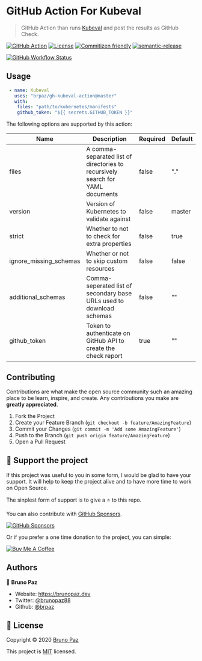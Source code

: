 # GitHub Action For Kubeval

> GitHub Action than runs [Kubeval](https://github.com/instrumenta/kubeval) and post the results as GitHub Check.

[![GitHub Action](https://img.shields.io/badge/GitHub-Action-blue?style=for-the-badge)](https://github.com/features/actions)
[![License](https://img.shields.io/badge/License-MIT-yellow.svg?style=for-the-badge)](LICENSE)
[![Commitizen friendly](https://img.shields.io/badge/commitizen-friendly-brightgreen.svg?style=for-the-badge)](http://commitizen.github.io/cz-cli/)
[![semantic-release](https://img.shields.io/badge/%20%20%F0%9F%93%A6%F0%9F%9A%80-semantic--release-e10079.svg?style=for-the-badge)](https://github.com/semantic-release/semantic-release?style=for-the-badge)

[![GitHub Workflow Status](https://img.shields.io/github/workflow/status/brpaz/gh-action-kubeval/CI?style=for-the-badge)](https://github.com/brpaz/gh-action-kubeval/actions)

## Usage

```yaml
 - name: Kubeval
   uses: "brpaz/gh-kubeval-action@master"
   with:
    files: "path/to/kubernetes/manifests"
    github_token: "${{ secrets.GITHUB_TOKEN }}"
```

The following options are supported by this action:

| Name                   	| Description                                                                    	| Required 	| Default 	|
|------------------------	|--------------------------------------------------------------------------------	|----------	|---------	|
| files                  	| A comma-separated list of directories to recursively search for YAML documents 	| false    	| "."     	|
| version                	| Version of Kubernetes to validate against                                      	| false    	| master  	|
| strict                 	| Whether to not to check for extra properties                                   	| false    	| true    	|
| ignore_missing_schemas 	| Whether or not to skip custom resources                                        	| false    	| false   	|
| additional_schemas     	| Comma-seperated list of secondary base URLs used to download schemas           	| false    	| ""      	|
| github_token     	        | Token to authenticate on GitHub API to create the check report           	        | true    	| ""      	|


## Contributing

Contributions are what make the open source community such an amazing place to be learn, inspire, and create. Any contributions you make are **greatly appreciated**.

1. Fork the Project
2. Create your Feature Branch (`git checkout -b feature/AmazingFeature`)
3. Commit your Changes (`git commit -m 'Add some AmazingFeature'`)
4. Push to the Branch (`git push origin feature/AmazingFeature`)
5. Open a Pull Request

## 💛 Support the project

If this project was useful to you in some form, I would be glad to have your support.  It will help to keep the project alive and to have more time to work on Open Source.

The sinplest form of support is to give a ⭐️ to this repo.

You can also contribute with [GitHub Sponsors](https://github.com/sponsors/brpaz).

[![GitHub Sponsors](https://img.shields.io/badge/GitHub%20Sponsors-Sponsor%20Me-red?style=for-the-badge)](https://github.com/sponsors/brpaz)


Or if you prefer a one time donation to the project, you can simple:

<a href="https://www.buymeacoffee.com/Z1Bu6asGV" target="_blank"><img src="https://www.buymeacoffee.com/assets/img/custom_images/orange_img.png" alt="Buy Me A Coffee" style="height: auto !important;width: auto !important;" ></a>


## Authors

👤 **Bruno Paz**

* Website: https://brunopaz.dev
* Twitter: [@brunopaz88](https://twitter.com/brunopaz88)
* Github: [@brpaz](https://github.com/brpaz)


## 📝 License

Copyright © 2020 [Bruno Paz](https://github.com/brpaz)

This project is [MIT](https://opensource.org/licenses/MIT) licensed.